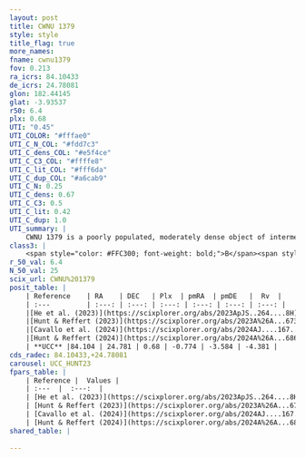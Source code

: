 ```yaml
---
layout: post
title: CWNU 1379
style: style
title_flag: true
more_names: 
fname: cwnu1379
fov: 0.213
ra_icrs: 84.10433
de_icrs: 24.78081
glon: 182.44145
glat: -3.93537
r50: 6.4
plx: 0.68
UTI: "0.45"
UTI_COLOR: "#fffae0"
UTI_C_N_COL: "#fdd7c3"
UTI_C_dens_COL: "#e5f4ce"
UTI_C_C3_COL: "#ffffe8"
UTI_C_lit_COL: "#fff6da"
UTI_C_dup_COL: "#a6cab9"
UTI_C_N: 0.25
UTI_C_dens: 0.67
UTI_C_C3: 0.5
UTI_C_lit: 0.42
UTI_C_dup: 1.0
UTI_summary: |
    CWNU 1379 is a poorly populated, moderately dense object of intermediate C3 quality. It was recently reported in the literature.
class3: |
    <span style="color: #FFC300; font-weight: bold;">B</span><span style="color: #FFC300; font-weight: bold;">B</span>
r_50_val: 6.4
N_50_val: 25
scix_url: CWNU%201379
posit_table: |
    | Reference    | RA    | DEC   | Plx  | pmRA  | pmDE   |  Rv  |
    | :---         | :---: | :---: | :---: | :---: | :---: | :---: |
    |[He et al. (2023)](https://scixplorer.org/abs/2023ApJS..264....8H) | 84.104 | 24.766 | 0.682 | -0.793 | -3.586 | -- |
    |[Hunt & Reffert (2023)](https://scixplorer.org/abs/2023A%26A...673A.114H) | 84.102 | 24.786 | 0.677 | -0.772 | -3.549 | 12.028 |
    |[Cavallo et al. (2024)](https://scixplorer.org/abs/2024AJ....167...12C) | 84.135 | 24.748 | 0.679 | -- | -- | -- |
    |[Hunt & Reffert (2024)](https://scixplorer.org/abs/2024A%26A...686A..42H) | 84.102 | 24.786 | 0.677 | -0.772 | -3.549 | 12.028 |
    | **UCC** |84.104 | 24.781 | 0.68 | -0.774 | -3.584 | -4.381 | 
cds_radec: 84.10433,+24.78081
carousel: UCC_HUNT23
fpars_table: |
    | Reference |  Values |
    | :---  |  :---:  |
    | [He et al. (2023)](https://scixplorer.org/abs/2023ApJS..264....8H) | `A0=2.1, m-M=10.8, logAge=7.6` |
    | [Hunt & Reffert (2023)](https://scixplorer.org/abs/2023A%26A...673A.114H) | `AV50=1.874, diffAV50=1.603, MOD50=10.692, logAge50=7.868` |
    | [Cavallo et al. (2024)](https://scixplorer.org/abs/2024AJ....167...12C) | `AV50=1.68, dMod50=10.9, logAge50=8.47, [Fe/H]50=0.65` |
    | [Hunt & Reffert (2024)](https://scixplorer.org/abs/2024A%26A...686A..42H) | `MassJ=175.527` |
shared_table: |
    
---
```


